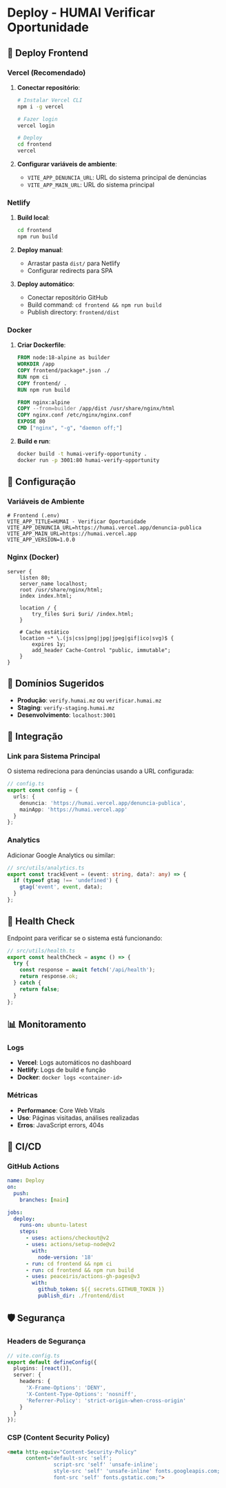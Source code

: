 # Deploy - HUMAI Verificar Oportunidade

## 🚀 Deploy Frontend

### Vercel (Recomendado)

1. **Conectar repositório**:
   ```bash
   # Instalar Vercel CLI
   npm i -g vercel
   
   # Fazer login
   vercel login
   
   # Deploy
   cd frontend
   vercel
   ```

2. **Configurar variáveis de ambiente**:
   - `VITE_APP_DENUNCIA_URL`: URL do sistema principal de denúncias
   - `VITE_APP_MAIN_URL`: URL do sistema principal

### Netlify

1. **Build local**:
   ```bash
   cd frontend
   npm run build
   ```

2. **Deploy manual**:
   - Arrastar pasta `dist/` para Netlify
   - Configurar redirects para SPA

3. **Deploy automático**:
   - Conectar repositório GitHub
   - Build command: `cd frontend && npm run build`
   - Publish directory: `frontend/dist`

### Docker

1. **Criar Dockerfile**:
   ```dockerfile
   FROM node:18-alpine as builder
   WORKDIR /app
   COPY frontend/package*.json ./
   RUN npm ci
   COPY frontend/ .
   RUN npm run build

   FROM nginx:alpine
   COPY --from=builder /app/dist /usr/share/nginx/html
   COPY nginx.conf /etc/nginx/nginx.conf
   EXPOSE 80
   CMD ["nginx", "-g", "daemon off;"]
   ```

2. **Build e run**:
   ```bash
   docker build -t humai-verify-opportunity .
   docker run -p 3001:80 humai-verify-opportunity
   ```

## 🔧 Configuração

### Variáveis de Ambiente

```env
# Frontend (.env)
VITE_APP_TITLE=HUMAI - Verificar Oportunidade
VITE_APP_DENUNCIA_URL=https://humai.vercel.app/denuncia-publica
VITE_APP_MAIN_URL=https://humai.vercel.app
VITE_APP_VERSION=1.0.0
```

### Nginx (Docker)

```nginx
server {
    listen 80;
    server_name localhost;
    root /usr/share/nginx/html;
    index index.html;

    location / {
        try_files $uri $uri/ /index.html;
    }

    # Cache estático
    location ~* \.(js|css|png|jpg|jpeg|gif|ico|svg)$ {
        expires 1y;
        add_header Cache-Control "public, immutable";
    }
}
```

## 📱 Domínios Sugeridos

- **Produção**: `verify.humai.mz` ou `verificar.humai.mz`
- **Staging**: `verify-staging.humai.mz`
- **Desenvolvimento**: `localhost:3001`

## 🔗 Integração

### Link para Sistema Principal

O sistema redireciona para denúncias usando a URL configurada:

```typescript
// config.ts
export const config = {
  urls: {
    denuncia: 'https://humai.vercel.app/denuncia-publica',
    mainApp: 'https://humai.vercel.app'
  }
};
```

### Analytics

Adicionar Google Analytics ou similar:

```typescript
// src/utils/analytics.ts
export const trackEvent = (event: string, data?: any) => {
  if (typeof gtag !== 'undefined') {
    gtag('event', event, data);
  }
};
```

## 🚦 Health Check

Endpoint para verificar se o sistema está funcionando:

```typescript
// src/utils/health.ts
export const healthCheck = async () => {
  try {
    const response = await fetch('/api/health');
    return response.ok;
  } catch {
    return false;
  }
};
```

## 📊 Monitoramento

### Logs

- **Vercel**: Logs automáticos no dashboard
- **Netlify**: Logs de build e função
- **Docker**: `docker logs <container-id>`

### Métricas

- **Performance**: Core Web Vitals
- **Uso**: Páginas visitadas, análises realizadas
- **Erros**: JavaScript errors, 404s

## 🔄 CI/CD

### GitHub Actions

```yaml
name: Deploy
on:
  push:
    branches: [main]

jobs:
  deploy:
    runs-on: ubuntu-latest
    steps:
      - uses: actions/checkout@v2
      - uses: actions/setup-node@v2
        with:
          node-version: '18'
      - run: cd frontend && npm ci
      - run: cd frontend && npm run build
      - uses: peaceiris/actions-gh-pages@v3
        with:
          github_token: ${{ secrets.GITHUB_TOKEN }}
          publish_dir: ./frontend/dist
```

## 🛡️ Segurança

### Headers de Segurança

```typescript
// vite.config.ts
export default defineConfig({
  plugins: [react()],
  server: {
    headers: {
      'X-Frame-Options': 'DENY',
      'X-Content-Type-Options': 'nosniff',
      'Referrer-Policy': 'strict-origin-when-cross-origin'
    }
  }
});
```

### CSP (Content Security Policy)

```html
<meta http-equiv="Content-Security-Policy" 
      content="default-src 'self'; 
               script-src 'self' 'unsafe-inline'; 
               style-src 'self' 'unsafe-inline' fonts.googleapis.com; 
               font-src 'self' fonts.gstatic.com;">
```
